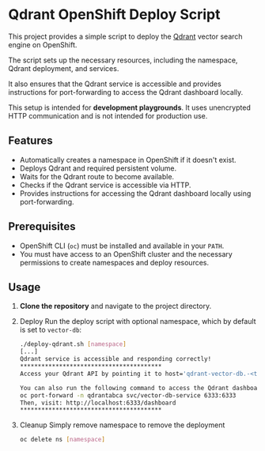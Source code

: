# Qdrant OpenShift Deploy Script

This project provides a simple script to deploy the [Qdrant](https://qdrant.tech/) vector search engine on OpenShift.

The script sets up the necessary resources, including the namespace, Qdrant deployment, and services.

It also ensures that the Qdrant service is accessible and provides instructions for port-forwarding to access the Qdrant dashboard locally.

This setup is intended for **development playgrounds**. It uses unencrypted HTTP communication and is not intended for production use.

## Features

- Automatically creates a namespace in OpenShift if it doesn't exist.
- Deploys Qdrant and required persistent volume.
- Waits for the Qdrant route to become available.
- Checks if the Qdrant service is accessible via HTTP.
- Provides instructions for accessing the Qdrant dashboard locally using port-forwarding.

## Prerequisites

- OpenShift CLI (`oc`) must be installed and available in your `PATH`.
- You must have access to an OpenShift cluster and the necessary permissions to create namespaces and deploy resources.

## Usage

1. **Clone the repository** and navigate to the project directory.
2. Deploy
Run the deploy script with optional namespace, which by default is set to `vector-db`:
   ```bash
   ./deploy-qdrant.sh [namespace]
   [...]
   Qdrant service is accessible and responding correctly!
   ****************************************
   Access your Qdrant API by pointing it to host='qdrant-vector-db.-<truncated>',port='80')

   You can also run the following command to access the Qdrant dashboard locally:
   oc port-forward -n qdrantabca svc/vector-db-service 6333:6333
   Then, visit: http://localhost:6333/dashboard
   ****************************************

   ```
   
3. Cleanup
Simply remove namespace to remove the deployment
   ```bash
   oc delete ns [namespace]
   ```
